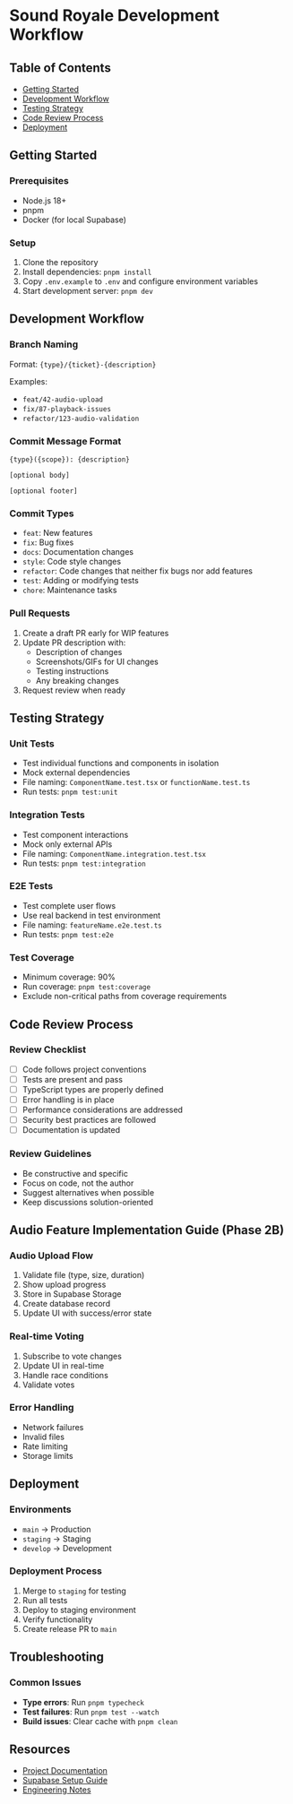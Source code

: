 # Sound Royale Development Workflow

## Table of Contents
- [Getting Started](#getting-started)
- [Development Workflow](#development-workflow)
- [Testing Strategy](#testing-strategy)
- [Code Review Process](#code-review-process)
- [Deployment](#deployment)

## Getting Started

### Prerequisites
- Node.js 18+
- pnpm
- Docker (for local Supabase)

### Setup
1. Clone the repository
2. Install dependencies: `pnpm install`
3. Copy `.env.example` to `.env` and configure environment variables
4. Start development server: `pnpm dev`

## Development Workflow

### Branch Naming
Format: `{type}/{ticket}-{description}`

Examples:
- `feat/42-audio-upload`
- `fix/87-playback-issues`
- `refactor/123-audio-validation`

### Commit Message Format
```
{type}({scope}): {description}

[optional body]

[optional footer]
```

### Commit Types
- `feat`: New features
- `fix`: Bug fixes
- `docs`: Documentation changes
- `style`: Code style changes
- `refactor`: Code changes that neither fix bugs nor add features
- `test`: Adding or modifying tests
- `chore`: Maintenance tasks

### Pull Requests
1. Create a draft PR early for WIP features
2. Update PR description with:
   - Description of changes
   - Screenshots/GIFs for UI changes
   - Testing instructions
   - Any breaking changes
3. Request review when ready

## Testing Strategy

### Unit Tests
- Test individual functions and components in isolation
- Mock external dependencies
- File naming: `ComponentName.test.tsx` or `functionName.test.ts`
- Run tests: `pnpm test:unit`

### Integration Tests
- Test component interactions
- Mock only external APIs
- File naming: `ComponentName.integration.test.tsx`
- Run tests: `pnpm test:integration`

### E2E Tests
- Test complete user flows
- Use real backend in test environment
- File naming: `featureName.e2e.test.ts`
- Run tests: `pnpm test:e2e`

### Test Coverage
- Minimum coverage: 90%
- Run coverage: `pnpm test:coverage`
- Exclude non-critical paths from coverage requirements

## Code Review Process

### Review Checklist
- [ ] Code follows project conventions
- [ ] Tests are present and pass
- [ ] TypeScript types are properly defined
- [ ] Error handling is in place
- [ ] Performance considerations are addressed
- [ ] Security best practices are followed
- [ ] Documentation is updated

### Review Guidelines
- Be constructive and specific
- Focus on code, not the author
- Suggest alternatives when possible
- Keep discussions solution-oriented

## Audio Feature Implementation Guide (Phase 2B)

### Audio Upload Flow
1. Validate file (type, size, duration)
2. Show upload progress
3. Store in Supabase Storage
4. Create database record
5. Update UI with success/error state

### Real-time Voting
1. Subscribe to vote changes
2. Update UI in real-time
3. Handle race conditions
4. Validate votes

### Error Handling
- Network failures
- Invalid files
- Rate limiting
- Storage limits

## Deployment

### Environments
- `main` → Production
- `staging` → Staging
- `develop` → Development

### Deployment Process
1. Merge to `staging` for testing
2. Run all tests
3. Deploy to staging environment
4. Verify functionality
5. Create release PR to `main`

## Troubleshooting

### Common Issues
- **Type errors**: Run `pnpm typecheck`
- **Test failures**: Run `pnpm test --watch`
- **Build issues**: Clear cache with `pnpm clean`

## Resources
- [Project Documentation](/docs/)
- [Supabase Setup Guide](/docs/SUPABASE_SETUP_GUIDE.md)
- [Engineering Notes](/docs/ENGINEERING_NOTES.md)

